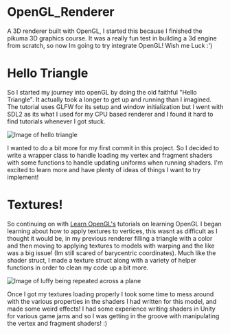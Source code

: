 # OpenGL_Renderer
A 3D renderer built with OpenGL, I started this because I finished the pikuma 3D graphics course. It was a really fun test in building a 3d engine from scratch, so now Im going to try integrate OpenGL! Wish me Luck :')


# Hello Triangle
So I started my journey into openGL by doing the old faithful "Hello Triangle". It actually took a longer to get up and running than I imagined. The tutorial uses GLFW for its setup and window initialization but I went with SDL2 as its what I used for my CPU based renderer and I found it hard to find tutorials whenever I got stuck. 

![Image of hello triangle](https://github.com/JamieHyland1/OpenGL_Renderer/assets/15105021/a14de6e5-ce82-4c30-971e-99ede4cee01f)


I wanted to do a bit more for my first commit in this project. So I decided to write a wrapper class to handle loading my vertex and fragment shaders with some functions to handle updating uniforms when running shaders. I'm excited to learn more and have plenty of ideas of things I want to try implement!


# Textures! 
So continuing on with [Learn OpenGL's](https://learnopengl.com/) tutorials on learning OpenGL I began learning about how to apply textures to vertices, this wasnt as difficult as I thought it would be, in my previous renderer filling a triangle with a color and then moving to applying textures to models with warping and the like was a big issue! (Im still scared of barycentric coordinates). Much like the shader struct, I made a texture struct along with a variety of helper functions in order to clean my code up a bit more.

![Image of luffy being repeated across a plane](https://github.com/JamieHyland1/OpenGL_Renderer/assets/15105021/9b8a1064-a0e2-46e1-8046-fc79a852b58d)


Once I got my textures loading properly I took some time to mess around with the various properties in the shaders I had written for this model, and made some weird effects! I had some experience writing shaders in Unity for various game jams and so I was getting in the groove with manipulating the vertex and fragment shaders! :)
